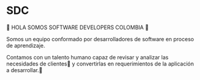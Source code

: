 # SDC

👋 HOLA SOMOS SOFTWARE DEVELOPERS COLOMBIA 👋

Somos un equipo conformado por desarrolladores de software en proceso de aprendizaje. 

Contamos con un talento humano capaz de revisar y analizar las necesidades de clientes👀 y convertirlas en requerimientos de la aplicación a desarrollar.🌱
